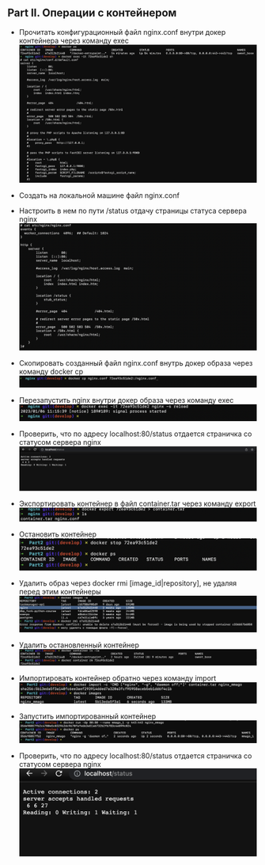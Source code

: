 ## Part II. Операции с контейнером


- Прочитать конфигурационный файл nginx.conf внутри докер контейнера через команду exec
![Doc.U.Ment](screen/0.png)


- Создать на локальной машине файл nginx.conf

- Настроить в нем по пути /status отдачу страницы статуса сервера nginx
![Doc.U.Ment](screen/1.png)


- Скопировать созданный файл nginx.conf внутрь докер образа через команду docker cp
![Doc.U.Ment](screen/2.png)


- Перезапустить nginx внутри докер образа через команду exec
![Doc.U.Ment](screen/3.png)


- Проверить, что по адресу localhost:80/status отдается страничка со статусом сервера nginx
![Doc.U.Ment](screen/5.png)


- Экспортировать контейнер в файл container.tar через команду export
![Doc.U.Ment](screen/7.png)


- Остановить контейнер
![Doc.U.Ment](screen/8.png)


- Удалить образ через docker rmi [image_id|repository], не удаляя перед этим контейнеры
![Doc.U.Ment](screen/9.png)

- Удалить остановленный контейнер
![Doc.U.Ment](screen/10.png)


- Импортировать контейнер обратно через команду import
![Doc.U.Ment](screen/11.png)


- Запустить импортированный контейнер
![Doc.U.Ment](screen/12.png)


- Проверить, что по адресу localhost:80/status отдается страничка со статусом сервера nginx
![Doc.U.Ment](screen/13.png)